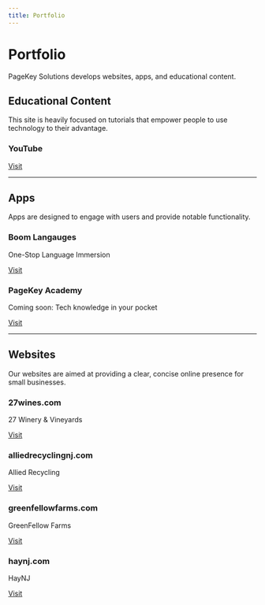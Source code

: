 ```yaml
---
title: Portfolio
---
```


# Portfolio

PageKey Solutions develops websites, apps, and educational content.

## Educational Content

This site is heavily focused on tutorials that empower people to use technology to their advantage.

### YouTube

<a
  className="button button--secondary button--lg"
  href="https://youtube.com/c/PageKeySolutions">
    Visit
</a>

-----

## Apps

Apps are designed to engage with users and provide notable functionality.

### Boom Langauges

One-Stop Language Immersion

<a
  className="button button--secondary button--lg"
  href="https://boomlanguages.com/">
    Visit
</a>

### PageKey Academy

Coming soon: Tech knowledge in your pocket

<a
  className="button button--secondary button--lg"
  href="https://pagekeyacademy.com/">
    Visit
</a>

-----

## Websites

Our websites are aimed at providing a clear, concise online presence for small businesses.

### 27wines.com

27 Winery &amp; Vineyards

<a
  className="button button--secondary button--lg"
  href="https://27wines.com/">
    Visit
</a>

### alliedrecyclingnj.com

Allied Recycling

<a
  className="button button--secondary button--lg"
  href="https://alliedrecyclingnj.com/">
    Visit
</a>

### greenfellowfarms.com

GreenFellow Farms

<a
  className="button button--secondary button--lg"
  href="https://greenfellowfarms.com/">
    Visit
</a>

### haynj.com

HayNJ

<a
  className="button button--secondary button--lg"
  href="https://haynj.com/">
    Visit
</a>